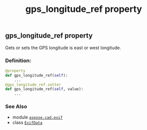 ﻿---
title: gps_longitude_ref property
second_title: Aspose.CAD for Python via .NET API References
description: 
type: docs
weight: 560
url: /python-net/aspose.cad.exif/exifdata/gps_longitude_ref/
is_root: false
---

## gps_longitude_ref property


Gets or sets the GPS longitude is east or west longitude.
### Definition:
```python
@property
def gps_longitude_ref(self):
    ...
@gps_longitude_ref.setter
def gps_longitude_ref(self, value):
    ...
```

### See Also
* module [`aspose.cad.exif`](../../)
* class [`ExifData`](/cad/python-net/aspose.cad.exif/exifdata)
